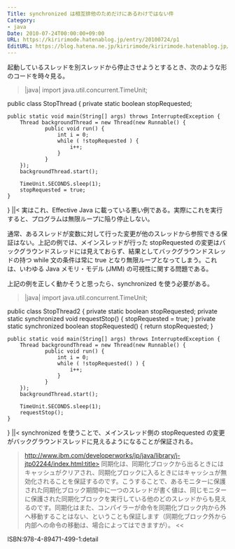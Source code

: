 ```yaml
---
Title: synchronized は相互排他のためだけにあるわけではない件
Category:
- java
Date: 2010-07-24T00:00:00+09:00
URL: https://kiririmode.hatenablog.jp/entry/20100724/p1
EditURL: https://blog.hatena.ne.jp/kiririmode/kiririmode.hatenablog.jp/atom/entry/8454420450078211715
---
```



起動しているスレッドを別スレッドから停止させようとするとき、次のような形のコードを時々見る。
>|java|
import java.util.concurrent.TimeUnit;

public class StopThread {
    private static boolean stopRequested;

    public static void main(String[] args) throws InterruptedException {
        Thread backgroundThread = new Thread(new Runnable() {
                public void run() {
                    int i = 0;
                    while ( !stopRequested ) {
                        i++;
                    }
                }
        });
        backgroundThread.start();

        TimeUnit.SECONDS.sleep(1);
        stopRequested = true;
    }
}
||<
実はこれ、Effective Java に載っている悪い例である。実際にこれを実行すると、プログラムは無限ループに陥り停止しない。


通常、あるスレッドが変数に対して行った変更が他のスレッドから参照できる保証はない。上記の例では、メインスレッドが行った stopRequested の変更はバックグラウンドスレッドには見えておらず、結果としてバックグラウンドスレッドの持つ while 文の条件は常に true となり無限ループとなってしまう。これは、いわゆる Java メモリ・モデル (JMM) の可視性に関する問題である。

上記の例を正しく動かそうと思ったら、synchronized を使う必要がある。
>|java|
import java.util.concurrent.TimeUnit;

public class StopThread2 {
    private static boolean stopRequested;
    private static synchronized void requestStop() {
        stopRequested = true;
    }
    private static synchronized boolean stopRequested() {
        return stopRequested;
    }

    public static void main(String[] args) throws InterruptedException {
        Thread backgroundThread = new Thread(new Runnable() {
                public void run() {
                    int i = 0;
                    while ( !stopRequested() ) {
                        i++;
                    }
                }
        });
        backgroundThread.start();

        TimeUnit.SECONDS.sleep(1);
        requestStop();
    }
}
||<
synchronized を使うことで、メインスレッド側の stopRequested の変更がバックグラウンドスレッドに見えるようになることが保証される。
>http://www.ibm.com/developerworks/jp/java/library/j-jtp02244/index.html:title>
同期化は、同期化ブロックから出るときにはキャッシュがクリアされ、同期化ブロックに入るときにはキャッシュが無効化されることを保証するのです。こうすることで、あるモニターに保護された同期化ブロック期間中に一つのスレッドが書く値は、同じモニターに保護された同期化ブロックを実行している他のどのスレッドからも見えるのです。同期化はまた、コンパイラーが命令を同期化ブロック内から外へ移動することはない、ということも保証します（同期化ブロック外から内部への命令の移動は、場合によってはできますが）。
<<

ISBN:978-4-89471-499-1:detail
